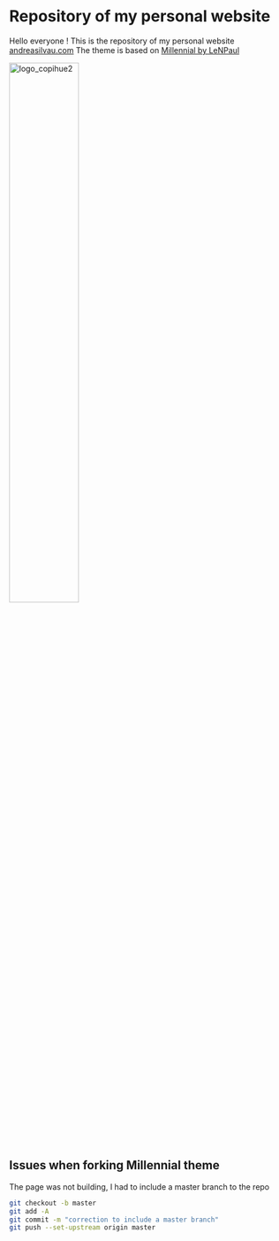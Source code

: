 # Repository of my personal website
Hello everyone !
This is the repository of my personal website [andreasilvau.com](https://andreasilvau.com)
The theme is based on [Millennial by LeNPaul](https://github.com/LeNPaul/Millennial)

<img border="0" alt="logo_copihue2" src="https://andreasilvau.github.io/assets/img/logo_copihue2.png" style="width:50%">

## Issues when forking Millennial theme
The page was not building, I had to include a master branch to the repo
```bash
git checkout -b master
git add -A
git commit -m "correction to include a master branch"
git push --set-upstream origin master
```
